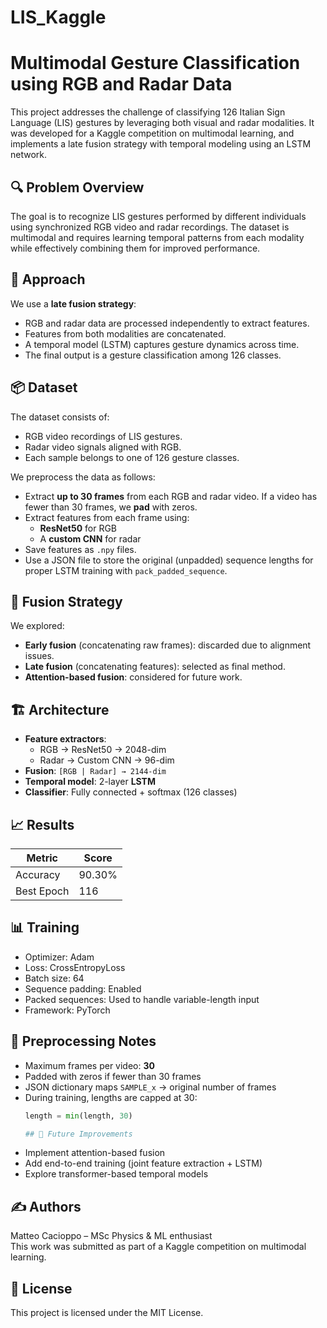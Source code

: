 # LIS_Kaggle
# Multimodal Gesture Classification using RGB and Radar Data

This project addresses the challenge of classifying 126 Italian Sign Language (LIS) gestures by leveraging both visual and radar modalities. It was developed for a Kaggle competition on multimodal learning, and implements a late fusion strategy with temporal modeling using an LSTM network.

## 🔍 Problem Overview

The goal is to recognize LIS gestures performed by different individuals using synchronized RGB video and radar recordings. The dataset is multimodal and requires learning temporal patterns from each modality while effectively combining them for improved performance.

## 🧠 Approach

We use a **late fusion strategy**:
- RGB and radar data are processed independently to extract features.
- Features from both modalities are concatenated.
- A temporal model (LSTM) captures gesture dynamics across time.
- The final output is a gesture classification among 126 classes.

## 📦 Dataset

The dataset consists of:
- RGB video recordings of LIS gestures.
- Radar video signals aligned with RGB.
- Each sample belongs to one of 126 gesture classes.

We preprocess the data as follows:
- Extract **up to 30 frames** from each RGB and radar video. If a video has fewer than 30 frames, we **pad** with zeros.
- Extract features from each frame using:
  - **ResNet50** for RGB
  - A **custom CNN** for radar
- Save features as `.npy` files.
- Use a JSON file to store the original (unpadded) sequence lengths for proper LSTM training with `pack_padded_sequence`.

## 🧪 Fusion Strategy

We explored:
- **Early fusion** (concatenating raw frames): discarded due to alignment issues.
- **Late fusion** (concatenating features): selected as final method.
- **Attention-based fusion**: considered for future work.

## 🏗️ Architecture

- **Feature extractors**:  
  - RGB → ResNet50 → 2048-dim  
  - Radar → Custom CNN → 96-dim  
- **Fusion**: `[RGB | Radar] → 2144-dim`
- **Temporal model**: 2-layer **LSTM**
- **Classifier**: Fully connected + softmax (126 classes)

## 📈 Results

| Metric     | Score |
|------------|-------|
| Accuracy   | 90.30% |
| Best Epoch | 116    |

## 📊 Training

- Optimizer: Adam  
- Loss: CrossEntropyLoss  
- Batch size: 64  
- Sequence padding: Enabled  
- Packed sequences: Used to handle variable-length input  
- Framework: PyTorch

## 🧹 Preprocessing Notes

- Maximum frames per video: **30**
- Padded with zeros if fewer than 30 frames
- JSON dictionary maps `SAMPLE_x` → original number of frames
- During training, lengths are capped at 30:  
  ```python
  length = min(length, 30)

  ## 📌 Future Improvements
- Implement attention-based fusion  
- Add end-to-end training (joint feature extraction + LSTM)  
- Explore transformer-based temporal models  

## ✍️ Authors
Matteo Cacioppo – MSc Physics & ML enthusiast  
This work was submitted as part of a Kaggle competition on multimodal learning.

## 🏁 License
This project is licensed under the MIT License.


